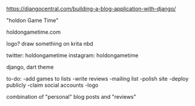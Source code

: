 https://djangocentral.com/building-a-blog-application-with-django/

"holdon Game Time"

holdongametime.com

logo?
draw something on krita nbd

twitter: holdongametime
instagram: holdongametime

django, dart theme

to-do:
-add games to lists
-write reviews
-mailing list
-polish site
-deploy publicly
-claim social accounts
-logo


combination of "personal" blog posts and "reviews"